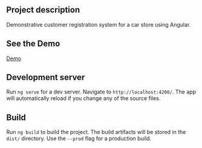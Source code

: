 ## Project description

Demonstrative customer registration system for a car store using Angular.

## See the Demo

[Demo](http://www.hiurylf.epizy.com)

## Development server

Run `ng serve` for a dev server. Navigate to `http://localhost:4200/`. The app will automatically reload if you change any of the source files.

## Build

Run `ng build` to build the project. The build artifacts will be stored in the `dist/` directory. Use the `--prod` flag for a production build.

